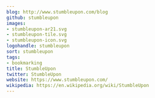 ```yaml
---
blog: http://www.stumbleupon.com/blog
github: stumbleupon
images:
- stumbleupon-ar21.svg
- stumbleupon-tile.svg
- stumbleupon-icon.svg
logohandle: stumbleupon
sort: stumbleupon
tags:
- bookmarking
title: StumbleUpon
twitter: StumbleUpon
website: https://www.stumbleupon.com/
wikipedia: https://en.wikipedia.org/wiki/StumbleUpon
---
```

